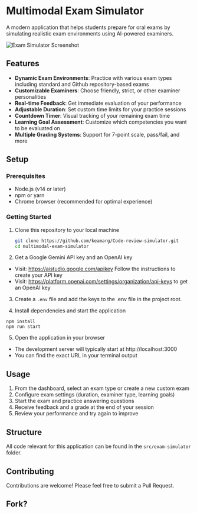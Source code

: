 # Multimodal Exam Simulator

A modern application that helps students prepare for oral exams by simulating realistic exam environments using AI-powered examiners.

![Exam Simulator Screenshot](screenshot.png)

## Features

- **Dynamic Exam Environments**: Practice with various exam types including standard and Github repository-based exams
- **Customizable Examiners**: Choose friendly, strict, or other examiner personalities
- **Real-time Feedback**: Get immediate evaluation of your performance
- **Adjustable Duration**: Set custom time limits for your practice sessions
- **Countdown Timer**: Visual tracking of your remaining exam time
- **Learning Goal Assessment**: Customize which competencies you want to be evaluated on
- **Multiple Grading Systems**: Support for 7-point scale, pass/fail, and more

## Setup

### Prerequisites

- Node.js (v14 or later)
- npm or yarn
- Chrome browser (recommended for optimal experience)

### Getting Started

1. Clone this repository to your local machine
   ```bash
   git clone https://github.com/keamarg/Code-review-simulator.git
   cd multimodal-exam-simulator
   ```
2. Get a Google Gemini API key and an OpenAI key

- Visit: https://aistudio.google.com/apikey Follow the instructions to create your API key
- Visit: https://platform.openai.com/settings/organization/api-keys to get an OpenAI key

3. Create a `.env` file and add the keys to the .env file in the project root.

4. Install dependencies and start the application

```
npm install
npm run start
```

5. Open the application in your browser

- The development server will typically start at http://localhost:3000
- You can find the exact URL in your terminal output

## Usage

1. From the dashboard, select an exam type or create a new custom exam
2. Configure exam settings (duration, examiner type, learning goals)
3. Start the exam and practice answering questions
4. Receive feedback and a grade at the end of your session
5. Review your performance and try again to improve

## Structure

All code relevant for this application can be found in the `src/exam-simulator` folder.

## Contributing

Contributions are welcome! Please feel free to submit a Pull Request.

## Fork?

